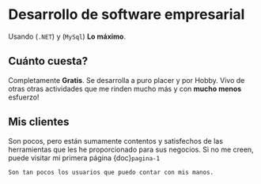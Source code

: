 # Desarrollo de software empresarial

Usando (`.NET`) y (`MySql`)  **Lo máximo**.


## Cuánto cuesta?

Completamente **Gratis**. Se desarrolla a puro placer y por Hobby.
Vivo de otras otras actividades que me rinden mucho más y con **mucho menos** esfuerzo!

## Mis clientes

Son pocos, pero están sumamente contentos y satisfechos de las herramientas 
que les he proporcionado para sus negocios.
Si no me creen, puede visitar mi primera página {doc}`pagina-1`

```{Nota}
Son tan pocos los usuarios que puedo contar con mis manos.
```
